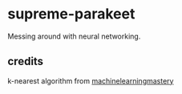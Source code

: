 # supreme-parakeet
Messing around with neural networking.

## credits
k-nearest algorithm from [machinelearningmastery](https://machinelearningmastery.com/tutorial-to-implement-k-nearest-neighbors-in-python-from-scratch/)
